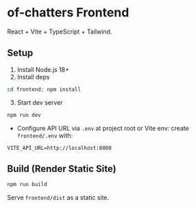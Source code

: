 # of-chatters Frontend

React + Vite + TypeScript + Tailwind.

## Setup

1. Install Node.js 18+
2. Install deps

```powershell
cd frontend; npm install
```

3. Start dev server

```powershell
npm run dev
```

- Configure API URL via `.env` at project root or Vite env: create `frontend/.env` with:

```
VITE_API_URL=http://localhost:8000
```

## Build (Render Static Site)

```powershell
npm run build
```

Serve `frontend/dist` as a static site.
